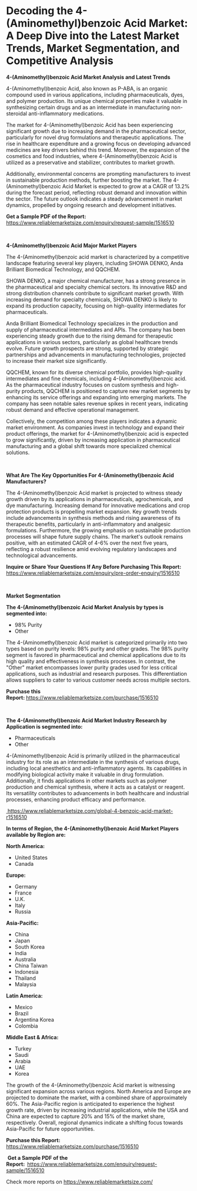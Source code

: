 <p><h1>Decoding the 4-(Aminomethyl)benzoic Acid Market: A Deep Dive into the Latest Market Trends, Market Segmentation, and Competitive Analysis</h1></p><p><strong>4-(Aminomethyl)benzoic Acid Market Analysis and Latest Trends</strong></p>
<p><p>4-(Aminomethyl)benzoic Acid, also known as P-ABA, is an organic compound used in various applications, including pharmaceuticals, dyes, and polymer production. Its unique chemical properties make it valuable in synthesizing certain drugs and as an intermediate in manufacturing non-steroidal anti-inflammatory medications.</p><p>The market for 4-(Aminomethyl)benzoic Acid has been experiencing significant growth due to increasing demand in the pharmaceutical sector, particularly for novel drug formulations and therapeutic applications. The rise in healthcare expenditure and a growing focus on developing advanced medicines are key drivers behind this trend. Moreover, the expansion of the cosmetics and food industries, where 4-(Aminomethyl)benzoic Acid is utilized as a preservative and stabilizer, contributes to market growth.</p><p>Additionally, environmental concerns are prompting manufacturers to invest in sustainable production methods, further boosting the market. The 4-(Aminomethyl)benzoic Acid Market is expected to grow at a CAGR of 13.2% during the forecast period, reflecting robust demand and innovation within the sector. The future outlook indicates a steady advancement in market dynamics, propelled by ongoing research and development initiatives.</p></p>
<p><strong>Get a Sample PDF of the Report:&nbsp;</strong> <a href="https://www.reliablemarketsize.com/enquiry/request-sample/1516510?utm_campaign=3248&utm_medium=2&utm_source=Github&utm_content=ia&utm_term=30032025&utm_id=4-aminomethylbenzoic-acid">https://www.reliablemarketsize.com/enquiry/request-sample/1516510</a></p>
<p>&nbsp;</p>
<p><strong>4-(Aminomethyl)benzoic Acid Major Market Players</strong></p>
<p><p>The 4-(Aminomethyl)benzoic acid market is characterized by a competitive landscape featuring several key players, including SHOWA DENKO, Anda Brilliant Biomedical Technology, and QQCHEM. </p><p>SHOWA DENKO, a major chemical manufacturer, has a strong presence in the pharmaceutical and specialty chemical sectors. Its innovative R&D and strong distribution channels contribute to significant market growth. With increasing demand for specialty chemicals, SHOWA DENKO is likely to expand its production capacity, focusing on high-quality intermediates for pharmaceuticals.</p><p>Anda Brilliant Biomedical Technology specializes in the production and supply of pharmaceutical intermediates and APIs. The company has been experiencing steady growth due to the rising demand for therapeutic applications in various sectors, particularly as global healthcare trends evolve. Future growth prospects are strong, supported by strategic partnerships and advancements in manufacturing technologies, projected to increase their market size significantly.</p><p>QQCHEM, known for its diverse chemical portfolio, provides high-quality intermediates and fine chemicals, including 4-(Aminomethyl)benzoic acid. As the pharmaceutical industry focuses on custom synthesis and high-purity products, QQCHEM is positioned to capture new market segments by enhancing its service offerings and expanding into emerging markets. The company has seen notable sales revenue spikes in recent years, indicating robust demand and effective operational management.</p><p>Collectively, the competition among these players indicates a dynamic market environment. As companies invest in technology and expand their product offerings, the market for 4-(Aminomethyl)benzoic acid is expected to grow significantly, driven by increasing application in pharmaceutical manufacturing and a global shift towards more specialized chemical solutions.</p></p>
<p>&nbsp;</p>
<p><strong>What Are The Key Opportunities For 4-(Aminomethyl)benzoic Acid Manufacturers?</strong></p>
<p><p>The 4-(Aminomethyl)benzoic Acid market is projected to witness steady growth driven by its applications in pharmaceuticals, agrochemicals, and dye manufacturing. Increasing demand for innovative medications and crop protection products is propelling market expansion. Key growth trends include advancements in synthesis methods and rising awareness of its therapeutic benefits, particularly in anti-inflammatory and analgesic formulations. Furthermore, the growing emphasis on sustainable production processes will shape future supply chains. The market's outlook remains positive, with an estimated CAGR of 4-6% over the next five years, reflecting a robust resilience amid evolving regulatory landscapes and technological advancements.</p></p>
<p><strong>Inquire or Share Your Questions If Any Before Purchasing This Report:</strong> <a href="https://www.reliablemarketsize.com/enquiry/pre-order-enquiry/1516510?utm_campaign=3248&utm_medium=2&utm_source=Github&utm_content=ia&utm_term=30032025&utm_id=4-aminomethylbenzoic-acid">https://www.reliablemarketsize.com/enquiry/pre-order-enquiry/1516510</a></p>
<p>&nbsp;</p>
<p><strong>Market Segmentation</strong></p>
<p><strong>The 4-(Aminomethyl)benzoic Acid Market Analysis by types is segmented into:</strong></p>
<p><ul><li>98% Purity</li><li>Other</li></ul></p>
<p><p>The 4-(Aminomethyl)benzoic Acid market is categorized primarily into two types based on purity levels: 98% purity and other grades. The 98% purity segment is favored in pharmaceutical and chemical applications due to its high quality and effectiveness in synthesis processes. In contrast, the "Other" market encompasses lower purity grades used for less critical applications, such as industrial and research purposes. This differentiation allows suppliers to cater to various customer needs across multiple sectors.</p></p>
<p><strong>Purchase this Report:&nbsp;</strong><a href="https://www.reliablemarketsize.com/purchase/1516510?utm_campaign=3248&utm_medium=2&utm_source=Github&utm_content=ia&utm_term=30032025&utm_id=4-aminomethylbenzoic-acid">https://www.reliablemarketsize.com/purchase/1516510</a></p>
<p>&nbsp;</p>
<p><strong>The 4-(Aminomethyl)benzoic Acid Market Industry Research by Application is segmented into:</strong></p>
<p><ul><li>Pharmaceuticals</li><li>Other</li></ul></p>
<p><p>4-(Aminomethyl)benzoic Acid is primarily utilized in the pharmaceutical industry for its role as an intermediate in the synthesis of various drugs, including local anesthetics and anti-inflammatory agents. Its capabilities in modifying biological activity make it valuable in drug formulation. Additionally, it finds applications in other markets such as polymer production and chemical synthesis, where it acts as a catalyst or reagent. Its versatility contributes to advancements in both healthcare and industrial processes, enhancing product efficacy and performance.</p></p>
<p><a href="https://www.reliablemarketsize.com/global-4-benzoic-acid-market-r1516510?utm_campaign=3248&utm_medium=2&utm_source=Github&utm_content=ia&utm_term=30032025&utm_id=4-aminomethylbenzoic-acid">&nbsp;https://www.reliablemarketsize.com/global-4-benzoic-acid-market-r1516510</a></p>
<p><strong>In terms of Region, the 4-(Aminomethyl)benzoic Acid Market Players available by Region are:</strong></p>
<p>
    <p> <strong> North America: </strong>
        <ul>
            <li>United States</li>
            <li>Canada</li>
        </ul>
        </p> 
    <p> <strong> Europe: </strong>
        <ul>
            <li>Germany</li>
            <li>France</li>
            <li>U.K.</li>
            <li>Italy</li>
            <li>Russia</li>
        </ul>
        </p> 
    <p> <strong> Asia-Pacific: </strong>
        <ul>
            <li>China</li>
            <li>Japan</li>
            <li>South Korea</li>
            <li>India</li>
            <li>Australia</li>
            <li>China Taiwan</li>
            <li>Indonesia</li>
            <li>Thailand</li>
            <li>Malaysia</li>
        </ul>
        </p> 
    <p> <strong> Latin America: </strong>
        <ul>
            <li>Mexico</li>
            <li>Brazil</li>
            <li>Argentina Korea</li>
            <li>Colombia</li>
        </ul>
        </p> 
    <p> <strong> Middle East & Africa: </strong>
        <ul>
            <li>Turkey</li>
            <li>Saudi</li>
            <li>Arabia</li>
            <li>UAE</li>
            <li>Korea</li>
        </ul>
    </p>
    </p>
<p><p>The growth of the 4-(Aminomethyl)benzoic Acid market is witnessing significant expansion across various regions. North America and Europe are projected to dominate the market, with a combined share of approximately 60%. The Asia-Pacific region is anticipated to experience the highest growth rate, driven by increasing industrial applications, while the USA and China are expected to capture 20% and 15% of the market share, respectively. Overall, regional dynamics indicate a shifting focus towards Asia-Pacific for future opportunities.</p></p>
<p><strong>Purchase this Report: </strong><a href="https://www.reliablemarketsize.com/purchase/1516510?utm_campaign=3248&utm_medium=2&utm_source=Github&utm_content=ia&utm_term=30032025&utm_id=4-aminomethylbenzoic-acid">https://www.reliablemarketsize.com/purchase/1516510</a></p>
<p>&nbsp;<strong>Get a Sample PDF of the Report:&nbsp;&nbsp;</strong><a href="https://www.reliablemarketsize.com/enquiry/request-sample/1516510?utm_campaign=3248&utm_medium=2&utm_source=Github&utm_content=ia&utm_term=30032025&utm_id=4-aminomethylbenzoic-acid">https://www.reliablemarketsize.com/enquiry/request-sample/1516510</a></p>
<p><strong></strong></p>
<p>Check more reports on <a href="https://www.reliablemarketsize.com/?utm_campaign=3248&utm_medium=2&utm_source=Github&utm_content=ia&utm_term=30032025&utm_id=4-aminomethylbenzoic-acid">https://www.reliablemarketsize.com/</a></p>